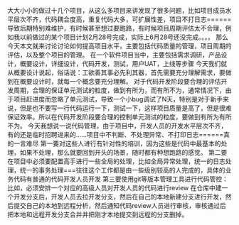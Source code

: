 大大小小的做过十几个项目，从这么多项目来讲发现了很多问题，比如项目成员水平层次不齐，代码耦合度高，重复代码大多，可扩展性差，项目不打日志======导致后期特别难维护，有时候甚至想过要跑路，有时候项目周期评估太不合理，例如我以前做过的某个项目计划2月28号完成，实际上6月28号还没完成。。。。
那么今天本文就来讨论讨论如何提高项目水平，主要包括代码质量的管理，项目周期的评估，以及整个项目的管理。
在一个软件项目当中，主要包括需求调研，产品设计，概要设计，详细设计，代码开发，测试，用户UAT，上线等步骤
今天我们就从概要设计说起，俗话说：工欲善其事必先利其器，首先需要充分理解需求，要做到在概要设计时，就每一个概念要充分理解。
对于代码开发阶段要合理的评估开发周期，合理的保证单元测试的粒度，做到有所为，而有所不为，通常情况下，由于项目赶进度而忽略了单元测试，导致一个小bug调试了N天，特别是对于新手来说，但是也不要写一行代码运行一下，测试一下，这样项目质量是高了，但是很难保证效率。所以在代码开发阶段要合理的控制单元测试的粒度，要做到有所为有所不为。
今天我想说一说代码管理，由于项目中，开发人员的开发水平层次不齐，有的还是临时招聘进来的……项目中不判断、不处理异常、不打印日志======真的一言难尽
第一要对这些人进行有针对性的培训，因为这些是代码中最基本的处理，如果不处理，那么就要回到开头的场景，随时都有种想跑路的感觉。
第二要在项目中必须要配置高手进行一些全局的处理，比如全局异常处理，统一的日志处理，统一的事务处理===往往这个工作都是由一些级别较高的人完成的，具体的业务代码有普通的代码开发人员开发
第三要使用git等版本管理工具进行代码管控：
比如，必须安排一个对应的高级人员对开发人员的代码进行review
在仓库中建一个开发分支后，开发人员去拉开发分支，然后在自己的本地新建分支进行开发，然后提交自己的本地到远程分析，然后通知代码review人员进行审核，审核通过后把本地和远程开发分支合并并把刚才本地提交到远程的分支删掉。
